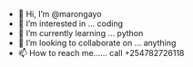 - 👋 Hi, I’m @marongayo
- 👀 I’m interested in ... coding
- 🌱 I’m currently learning ... python
- 💞️ I’m looking to collaborate on ... anything
- 📫 How to reach me...... 
          call +254782726118

<!---
marongayo/marongayo is a ✨ special ✨ repository because its `README.md` (this file) appears on your GitHub profile.
You can click the Preview link to take a look at your changes.
--->
